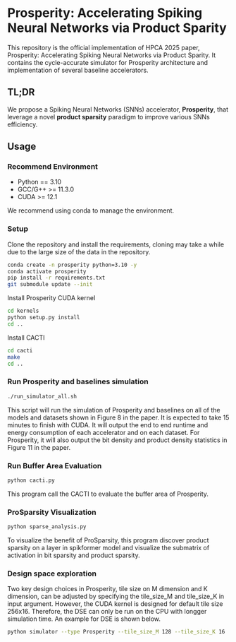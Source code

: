 # Prosperity: Accelerating Spiking Neural Networks via Product Sparity

This repository is the official implementation of HPCA 2025 paper, Prosperity: Accelerating Spiking Neural Networks via Product Sparity. It contains the cycle-accurate simulator for Prosperity architecture and implementation of several baseline accelerators.

## TL;DR
We propose a Spiking Neural Networks (SNNs) accelerator, **Prosperity**, that leverage a novel **product sparsity** paradigm to improve various SNNs efficiency.

## Usage

### Recommend Environment

- Python == 3.10
- GCC/G++ >= 11.3.0
- CUDA >= 12.1

We recommend using conda to manage the environment.


### Setup

Clone the repository and install the requirements, cloning may take a while due to the large size of the data in the repository.

```bash
conda create -n prosperity python=3.10 -y
conda activate prosperity
pip install -r requirements.txt
git submodule update --init
```

Install Prosperity CUDA kernel
```bash
cd kernels
python setup.py install
cd ..
```

Install CACTI
```bash
cd cacti
make
cd ..
```

### Run Prosperity and baselines simulation

```bash
./run_simulator_all.sh
```

This script will run the simulation of Prosperity and baselines on all of the models and datasets shown in Figure 8 in the paper. 
It is expected to take 15 minutes to finish with CUDA.
It will output the end to end runtime and energy consumption of each accelerator and on each dataset.
For Prosperity, it will also output the bit density and product density statistics in Figure 11 in the paper.

### Run Buffer Area Evaluation

```bash
python cacti.py
```

This program call the CACTI to evaluate the buffer area of Prosperity.

### ProSparsity Visualization

```bash
python sparse_analysis.py
```

To visualize the benefit of ProSparsity, this program discover product sparsity on a layer in spikformer model and visualize the submatrix of activation in bit sparsity and product sparsity.

### Design space exploration

Two key design choices in Prosperity, tile size on M dimension and K dimension, can be adjusted by specifying the tile_size_M and tile_size_K in input argument. 
However, the CUDA kernel is designed for default tile size 256x16. 
Therefore, the DSE can only be run on the CPU with longger simulation time.
An example for DSE is shown below.

```bash
python simulator --type Prosperity --tile_size_M 128 --tile_size_K 16
```